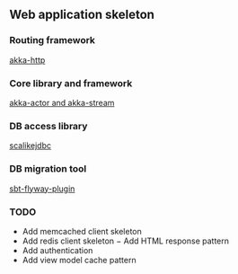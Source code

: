 ## Web application skeleton

### Routing framework

[akka-http](https://github.com/akka/akka)

### Core library and framework

[akka-actor and akka-stream](https://github.com/akka/akka)

### DB access library

[scalikejdbc](https://github.com/scalikejdbc/scalikejdbc)

### DB migration tool

[sbt-flyway-plugin](https://flywaydb.org/documentation/sbt/)

### TODO

- Add memcached client skeleton
- Add redis client skeleton
− Add HTML response pattern
- Add authentication
- Add view model cache pattern
